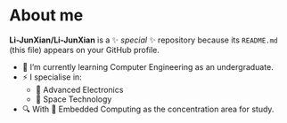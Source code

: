 # About me

**Li-JunXian/Li-JunXian** is a ✨ _special_ ✨ repository because its `README.md` (this file) appears on your GitHub profile.

- 🌱 I’m currently learning Computer Engineering as an undergraduate.
- ⚡ I specialise in:
  - 📱 Advanced Electronics
  -  🚀 Space Technology
- 🔍 With 💽 Embedded Computing as the concentration area for study.
